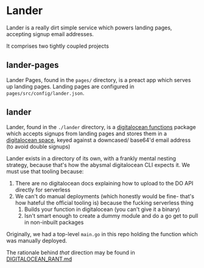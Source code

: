 # Lander

Lander is a really dirt simple service which powers landing pages, accepting signup email addresses.

It comprises two tightly coupled projects

## lander-pages

Lander Pages, found in the `pages/` directory, is a preact app which serves up landing pages. Landing pages are configured in `pages/src/config/lander.json`.

## lander

Lander, found in the `./lander` directory, is a [digitalocean functions](https://www.digitalocean.com/products/functions) package which accepts signups from landing pages and stores them in a [digitalocean space](https://www.digitalocean.com/products/spaces), keyed against a downcased/ base64'd email address (to avoid double signups)

Lander exists in a directory of its own, with a frankly mental nesting strategy, because that's how the abysmal digitalocean CLI expects it. We must use that tooling because:

1. There are no digitalocean docs explaining how to upload to the DO API directly for serverless
2. We can't do manual deployments (which honestly would be fine- that's how hateful the official tooling is) because the fucking serverless thing
   1. Builds your function in digitalocean (you can't give it a binary)
   2. Isn't smart enough to create a dummy module and do a go get to pull in non-inbuilt packages

Originally, we had a top-level `main.go` in this repo holding the function which was manually deployed.

The rationale behind _that_ direction may be found in [DIGITALOCEAN_RANT.md](DIGITALOCEAN_RANT.md)
